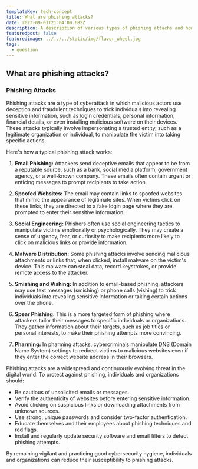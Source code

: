 ```yaml
---
templateKey: tech-concept
title: What are phishing attacks?
date: 2023-09-01T21:04:00.682Z
description: A description of various types of phishing attachs and how to protect against them
featuredpost: false
featuredimage: ../../../static/img/flavor_wheel.jpg
tags:
  - question
---
```


## What are phishing attacks?

### Phishing Attacks

Phishing attacks are a type of cyberattack in which malicious actors use deception and fraudulent techniques to trick individuals into revealing sensitive information, such as login credentials, personal information, financial details, or even installing malicious software on their devices. These attacks typically involve impersonating a trusted entity, such as a legitimate organization or individual, to manipulate the victim into taking specific actions.

Here's how a typical phishing attack works:

1. **Email Phishing:** Attackers send deceptive emails that appear to be from a reputable source, such as a bank, social media platform, government agency, or a well-known company. These emails often contain urgent or enticing messages to prompt recipients to take action.

2. **Spoofed Websites:** The email may contain links to spoofed websites that mimic the appearance of legitimate sites. When victims click on these links, they are directed to a fake login page where they are prompted to enter their sensitive information.

3. **Social Engineering:** Phishers often use social engineering tactics to manipulate victims emotionally or psychologically. They may create a sense of urgency, fear, or curiosity to make recipients more likely to click on malicious links or provide information.

4. **Malware Distribution:** Some phishing attacks involve sending malicious attachments or links that, when clicked, install malware on the victim's device. This malware can steal data, record keystrokes, or provide remote access to the attacker.

5. **Smishing and Vishing:** In addition to email-based phishing, attackers may use text messages (smishing) or phone calls (vishing) to trick individuals into revealing sensitive information or taking certain actions over the phone.

6. **Spear Phishing:** This is a more targeted form of phishing where attackers tailor their messages to specific individuals or organizations. They gather information about their targets, such as job titles or personal interests, to make their phishing attempts more convincing.

7. **Pharming:** In pharming attacks, cybercriminals manipulate DNS (Domain Name System) settings to redirect victims to malicious websites even if they enter the correct website address in their browsers.

Phishing attacks are a widespread and continuously evolving threat in the digital world. To protect against phishing, individuals and organizations should:

- Be cautious of unsolicited emails or messages.
- Verify the authenticity of websites before entering sensitive information.
- Avoid clicking on suspicious links or downloading attachments from unknown sources.
- Use strong, unique passwords and consider two-factor authentication.
- Educate themselves and their employees about phishing techniques and red flags.
- Install and regularly update security software and email filters to detect phishing attempts.

By remaining vigilant and practicing good cybersecurity hygiene, individuals and organizations can reduce their susceptibility to phishing attacks.


